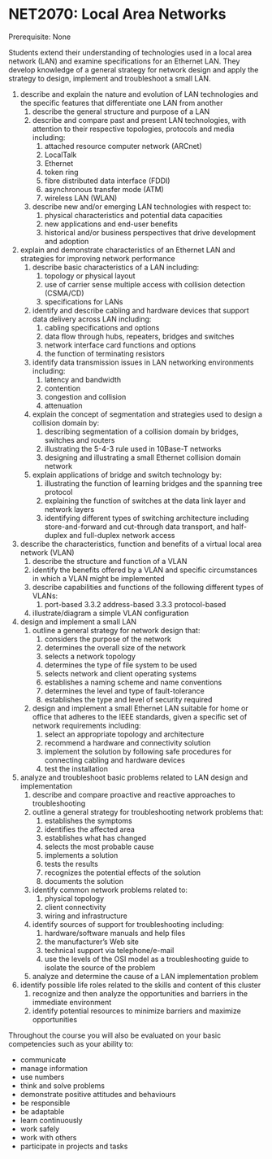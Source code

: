 # NET2070: Local Area Networks

Prerequisite: None

Students extend their understanding of technologies used in a local area network (LAN) and examine specifications for an Ethernet LAN. They develop knowledge of a general strategy for network design and apply the strategy to design, implement and troubleshoot a small LAN.

1. describe and explain the nature and evolution of LAN technologies and the specific features that differentiate one LAN from another
    1. describe the general structure and purpose of a LAN
    2. describe and compare past and present LAN technologies, with attention to their respective
    topologies, protocols and media including:
        1. attached resource computer network (ARCnet)
        2. LocalTalk
        3. Ethernet
        4. token ring
        5. fibre distributed data interface (FDDI)
        6. asynchronous transfer mode (ATM)
        7. wireless LAN (WLAN)
    3. describe new and/or emerging LAN technologies with respect to:
        1. physical characteristics and potential data capacities
        2. new applications and end-user benefits
        3. historical and/or business perspectives that drive development and adoption
2. explain and demonstrate characteristics of an Ethernet LAN and strategies for improving network performance
    1. describe basic characteristics of a LAN including:
        1. topology or physical layout
        2. use of carrier sense multiple access with collision detection (CSMA/CD)
        3. specifications for LANs
    2. identify and describe cabling and hardware devices that support data delivery across LAN including:
        1. cabling specifications and options
        2. data flow through hubs, repeaters, bridges and switches
        3. network interface card functions and options
        4. the function of terminating resistors
    3. identify data transmission issues in LAN networking environments including:
        1. latency and bandwidth
        2. contention
        3. congestion and collision
        4. attenuation
    4. explain the concept of segmentation and strategies used to design a collision domain by:
        1. describing segmentation of a collision domain by bridges, switches and routers
        2. illustrating the 5-4-3 rule used in 10Base-T networks
        3. designing and illustrating a small Ethernet collision domain network
    5. explain applications of bridge and switch technology by:
        1. illustrating the function of learning bridges and the spanning tree protocol
        2. explaining the function of switches at the data link layer and network layers
        3. identifying different types of switching architecture including store-and-forward and
    cut-through data transport, and half-duplex and full-duplex network access
3. describe the characteristics, function and benefits of a virtual local area network (VLAN)
    1. describe the structure and function of a VLAN
    2. identify the benefits offered by a VLAN and specific circumstances in which a VLAN might be
    implemented
    3. describe capabilities and functions of the following different types of VLANs:
        1. port-based 3.3.2 address-based 3.3.3 protocol-based
    4. illustrate/diagram a simple VLAN configuration
4. design and implement a small LAN
    1. outline a general strategy for network design that:
        1. considers the purpose of the network
        2. determines the overall size of the network
        3. selects a network topology
        4. determines the type of file system to be used
        5. selects network and client operating systems
        6. establishes a naming scheme and name conventions
        7. determines the level and type of fault-tolerance
        8. establishes the type and level of security required
    2. design and implement a small Ethernet LAN suitable for home or office that adheres to the IEEE standards, given a specific set of network requirements including:
        1. select an appropriate topology and architecture
        2. recommend a hardware and connectivity solution
        3. implement the solution by following safe procedures for connecting cabling and hardware devices
        4. test the installation
5. analyze and troubleshoot basic problems related to LAN design and implementation
    1. describe and compare proactive and reactive approaches to troubleshooting
    2. outline a general strategy for troubleshooting network problems that:
        1. establishes the symptoms
        2. identifies the affected area
        3. establishes what has changed
        4. selects the most probable cause
        5. implements a solution
        6. tests the results
        7. recognizes the potential effects of the solution
        8. documents the solution
    3. identify common network problems related to:
        1. physical topology
        2. client connectivity
        3. wiring and infrastructure
    4. identify sources of support for troubleshooting including:
        1. hardware/software manuals and help files
        2. the manufacturer’s Web site
        3. technical support via telephone/e-mail
        4. use the levels of the OSI model as a troubleshooting guide to isolate the source of the problem
    5. analyze and determine the cause of a LAN implementation problem
6. identify possible life roles related to the skills and content of this cluster
    1. recognize and then analyze the opportunities and barriers in the immediate environment
    2. identify potential resources to minimize barriers and maximize opportunities

Throughout the course you will also be evaluated on your basic competencies such as your ability to:

* communicate
* manage information
* use numbers
* think and solve problems
* demonstrate positive attitudes and behaviours
* be responsible
* be adaptable
* learn continuously
* work safely
* work with others
* participate in projects and tasks
